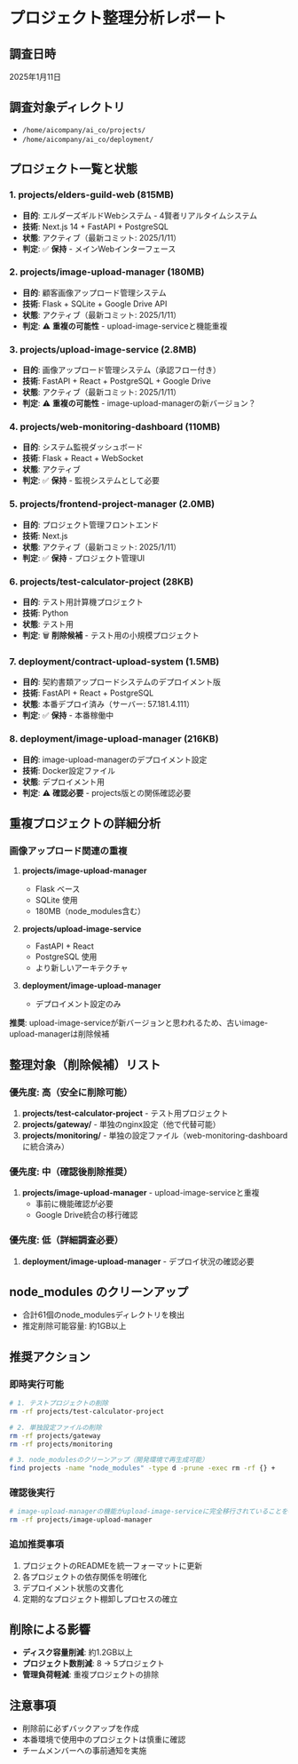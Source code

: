 # プロジェクト整理分析レポート

## 調査日時
2025年1月11日

## 調査対象ディレクトリ
- `/home/aicompany/ai_co/projects/`
- `/home/aicompany/ai_co/deployment/`

## プロジェクト一覧と状態

### 1. projects/elders-guild-web (815MB)
- **目的**: エルダーズギルドWebシステム - 4賢者リアルタイムシステム
- **技術**: Next.js 14 + FastAPI + PostgreSQL
- **状態**: アクティブ（最新コミット: 2025/1/11）
- **判定**: ✅ **保持** - メインWebインターフェース

### 2. projects/image-upload-manager (180MB)
- **目的**: 顧客画像アップロード管理システム
- **技術**: Flask + SQLite + Google Drive API
- **状態**: アクティブ（最新コミット: 2025/1/11）
- **判定**: ⚠️ **重複の可能性** - upload-image-serviceと機能重複

### 3. projects/upload-image-service (2.8MB)
- **目的**: 画像アップロード管理システム（承認フロー付き）
- **技術**: FastAPI + React + PostgreSQL + Google Drive
- **状態**: アクティブ（最新コミット: 2025/1/11）
- **判定**: ⚠️ **重複の可能性** - image-upload-managerの新バージョン？

### 4. projects/web-monitoring-dashboard (110MB)
- **目的**: システム監視ダッシュボード
- **技術**: Flask + React + WebSocket
- **状態**: アクティブ
- **判定**: ✅ **保持** - 監視システムとして必要

### 5. projects/frontend-project-manager (2.0MB)
- **目的**: プロジェクト管理フロントエンド
- **技術**: Next.js
- **状態**: アクティブ（最新コミット: 2025/1/11）
- **判定**: ✅ **保持** - プロジェクト管理UI

### 6. projects/test-calculator-project (28KB)
- **目的**: テスト用計算機プロジェクト
- **技術**: Python
- **状態**: テスト用
- **判定**: 🗑️ **削除候補** - テスト用の小規模プロジェクト

### 7. deployment/contract-upload-system (1.5MB)
- **目的**: 契約書類アップロードシステムのデプロイメント版
- **技術**: FastAPI + React + PostgreSQL
- **状態**: 本番デプロイ済み（サーバー: 57.181.4.111）
- **判定**: ✅ **保持** - 本番稼働中

### 8. deployment/image-upload-manager (216KB)
- **目的**: image-upload-managerのデプロイメント設定
- **技術**: Docker設定ファイル
- **状態**: デプロイメント用
- **判定**: ⚠️ **確認必要** - projects版との関係確認必要

## 重複プロジェクトの詳細分析

### 画像アップロード関連の重複
1. **projects/image-upload-manager**
   - Flask ベース
   - SQLite 使用
   - 180MB（node_modules含む）

2. **projects/upload-image-service**
   - FastAPI + React
   - PostgreSQL 使用
   - より新しいアーキテクチャ

3. **deployment/image-upload-manager**
   - デプロイメント設定のみ

**推奨**: upload-image-serviceが新バージョンと思われるため、古いimage-upload-managerは削除候補

## 整理対象（削除候補）リスト

### 優先度: 高（安全に削除可能）
1. **projects/test-calculator-project** - テスト用プロジェクト
2. **projects/gateway/** - 単独のnginx設定（他で代替可能）
3. **projects/monitoring/** - 単独の設定ファイル（web-monitoring-dashboardに統合済み）

### 優先度: 中（確認後削除推奨）
1. **projects/image-upload-manager** - upload-image-serviceと重複
   - 事前に機能確認が必要
   - Google Drive統合の移行確認

### 優先度: 低（詳細調査必要）
1. **deployment/image-upload-manager** - デプロイ状況の確認必要

## node_modules のクリーンアップ
- 合計61個のnode_modulesディレクトリを検出
- 推定削除可能容量: 約1GB以上

## 推奨アクション

### 即時実行可能
```bash
# 1. テストプロジェクトの削除
rm -rf projects/test-calculator-project

# 2. 単独設定ファイルの削除
rm -rf projects/gateway
rm -rf projects/monitoring

# 3. node_modulesのクリーンアップ（開発環境で再生成可能）
find projects -name "node_modules" -type d -prune -exec rm -rf {} +
```

### 確認後実行
```bash
# image-upload-managerの機能がupload-image-serviceに完全移行されていることを確認後
rm -rf projects/image-upload-manager
```

### 追加推奨事項
1. プロジェクトのREADMEを統一フォーマットに更新
2. 各プロジェクトの依存関係を明確化
3. デプロイメント状態の文書化
4. 定期的なプロジェクト棚卸しプロセスの確立

## 削除による影響
- **ディスク容量削減**: 約1.2GB以上
- **プロジェクト数削減**: 8 → 5プロジェクト
- **管理負荷軽減**: 重複プロジェクトの排除

## 注意事項
- 削除前に必ずバックアップを作成
- 本番環境で使用中のプロジェクトは慎重に確認
- チームメンバーへの事前通知を実施